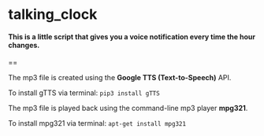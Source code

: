 # talking_clock

#### This is a little script that gives you a voice notification every time the hour changes.
==

The mp3 file is created using the **Google TTS (Text-to-Speech)** API.

To install gTTS via terminal:
```pip3 install gTTS```

The mp3 file is played back using the command-line mp3 player **mpg321**.

To install mpg321 via terminal:
```apt-get install mpg321```
